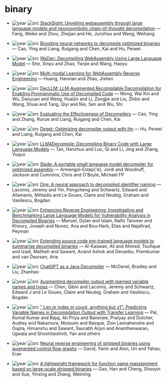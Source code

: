 # binary

- ![year](https://img.shields.io/badge/year-2024-blue) ![src](https://img.shields.io/badge/src-arxiv-orange) [StackSight: Unveiling webassembly through large language models and neurosymbolic chain-of-thought decompilation](https://arxiv.org/abs/2406.04568) — Fang, Weike and Zhou, Zhejian and He, Junzhou and Wang, Weihang

- ![year](https://img.shields.io/badge/year-2022-blue) ![src](https://img.shields.io/badge/src-proceedingsofthe38thannualcomputersecurityapplicationsconference-orange) [Boosting neural networks to decompile optimized binaries](https://dl.acm.org/doi/10.1145/3564625.3567998) — Cao, Ying and Liang, Ruigang and Chen, Kai and Hu, Peiwei

- ![year](https://img.shields.io/badge/year-2024-blue) ![src](https://img.shields.io/badge/src-PIAICASE-orange) [WaDec: Decompiling WebAssembly Using Large Language Model](https://dl.acm.org/doi/10.1145/3691620.3695020) — She, Xinyu and Zhao, Yanjie and Wang, Haoyu

- ![year](https://img.shields.io/badge/year-2024-blue) ![src](https://img.shields.io/badge/src-PASISSTA-orange) [Multi-modal Learning for WebAssembly Reverse Engineering](https://dl.acm.org/doi/10.1145/3650212.3652141) — Huang, Hanxian and Zhao, Jishen

- ![year](https://img.shields.io/badge/year-2025-blue) ![src](https://img.shields.io/badge/src-PASE-orange) [DecLLM: LLM-Augmented Recompilable Decompilation for Enabling Programmatic Use of Decompiled Code](https://dl.acm.org/doi/10.1145/3728958) — Wong, Wai Kin and Wu, Daoyuan and Wang, Huaijin and Li, Zongjie and Liu, Zhibo and Wang, Shuai and Tang, Qiyi and Nie, Sen and Wu, Shi

- ![year](https://img.shields.io/badge/year-2024-blue) ![src](https://img.shields.io/badge/src-PASISSTA-orange) [Evaluating the Effectiveness of Decompilers](https://dl.acm.org/doi/abs/10.1145/3650212.3652144) — Cao, Ying and Zhang, Runze and Liang, Ruigang and Chen, Kai

- ![year](https://img.shields.io/badge/year-2024-blue) ![src](https://img.shields.io/badge/src-PNDSSS-orange) [Degpt: Optimizing decompiler output with llm](https://www.ndss-symposium.org/wp-content/uploads/2024-401-paper.pdf) — Hu, Peiwei and Liang, Ruigang and Chen, Kai

- ![year](https://img.shields.io/badge/year-2024-blue) ![src](https://img.shields.io/badge/src-PCEMNLP-orange) [LLM4Decompile: Decompiling Binary Code with Large Language Models](https://aclanthology.org/2024.emnlp-main.203/) — Tan, Hanzhuo and Luo, Qi and Li, Jing and Zhang, Yuqun

- ![year](https://img.shields.io/badge/year-2024-blue) ![src](https://img.shields.io/badge/src-CGO-orange) [Slade: A portable small language model decompiler for optimized assembly](https://ieeexplore.ieee.org/abstract/document/10444788) — Armengol-Estap{\'e}, Jordi and Woodruff, Jackson and Cummins, Chris and O'Boyle, Michael FP

- ![year](https://img.shields.io/badge/year-2019-blue) ![src](https://img.shields.io/badge/src-ASE-orange) [Dire: A neural approach to decompiled identifier naming](https://ieeexplore.ieee.org/abstract/document/8952404) — Lacomis, Jeremy and Yin, Pengcheng and Schwartz, Edward and Allamanis, Miltiadis and Le Goues, Claire and Neubig, Graham and Vasilescu, Bogdan

- ![year](https://img.shields.io/badge/year-2024-blue) ![src](https://img.shields.io/badge/src-arxiv-orange) [Enhancing Reverse Engineering: Investigating and Benchmarking Large Language Models for Vulnerability Analysis in Decompiled Binaries](https://arxiv.org/abs/2411.04981) — Manuel, Dylan and Islam, Nafis Tanveer and Khoury, Joseph and Nunez, Ana and Bou-Harb, Elias and Najafirad, Peyman

- ![year](https://img.shields.io/badge/year-2023-blue) ![src](https://img.shields.io/badge/src-SANER-orange) [Extending source code pre-trained language models to summarise decompiled binaries](https://ieeexplore.ieee.org/abstract/document/10123452/) — Al-Kaswan, Ali and Ahmed, Toufique and Izadi, Maliheh and Sawant, Anand Ashok and Devanbu, Premkumar and van Deursen, Arie

- ![year](https://img.shields.io/badge/year-2023-blue) ![src](https://img.shields.io/badge/src-GEM-orange) [ChatGPT as a Java Decompiler](https://aclanthology.org/2023.gem-1.19/) — McDanel, Bradley and Liu, Zhanhao

- ![year](https://img.shields.io/badge/year-2022-blue) ![src](https://img.shields.io/badge/src-USENIX%20Security%2022-orange) [Augmenting decompiler output with learned variable names and types](https://www.usenix.org/conference/usenixsecurity22/presentation/chen-qibin) — Chen, Qibin and Lacomis, Jeremy and Schwartz, Edward J and Le Goues, Claire and Neubig, Graham and Vasilescu, Bogdan

- ![year](https://img.shields.io/badge/year-2024-blue) ![src](https://img.shields.io/badge/src-SP-orange) [" Len or index or count, anything but v1": Predicting Variable Names in Decompilation Output with Transfer Learning](https://ieeexplore.ieee.org/abstract/document/10646727) — Pal, Kuntal Kumar and Bajaj, Ati Priya and Banerjee, Pratyay and Dutcher, Audrey and Nakamura, Mutsumi and Basque, Zion Leonahenahe and Gupta, Himanshu and Sawant, Saurabh Arjun and Anantheswaran, Ujjwala and Shoshitaishvili, Yan and others

- ![year](https://img.shields.io/badge/year-2020-blue) ![src](https://img.shields.io/badge/src-PAPL-orange) [Neural reverse engineering of stripped binaries using augmented control flow graphs](https://dl.acm.org/doi/abs/10.1145/3428293) — David, Yaniv and Alon, Uri and Yahav, Eran

- ![year](https://img.shields.io/badge/year-2021-blue) ![src](https://img.shields.io/badge/src-PASISSTA-orange) [A lightweight framework for function name reassignment based on large-scale stripped binaries](https://dl.acm.org/doi/abs/10.1145/3460319.3464804) — Gao, Han and Cheng, Shaoyin and Xue, Yinxing and Zhang, Weiming

